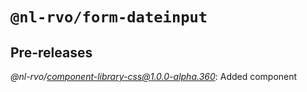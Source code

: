 # `@nl-rvo/form-dateinput`

## Pre-releases

*@nl-rvo/component-library-css@1.0.0-alpha.360*:
Added component

